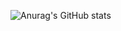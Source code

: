 ![Anurag's GitHub stats](https://github-readme-stats.vercel.app/api?username=anuraghazra&show_icons=true&theme=onedark)

